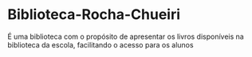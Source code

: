 # Biblioteca-Rocha-Chueiri
É uma biblioteca com o propósito de apresentar os livros disponíveis na biblioteca da escola, facilitando o acesso para os alunos
